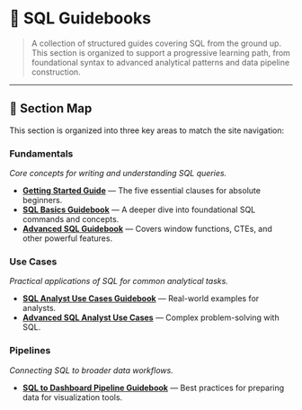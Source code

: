 # 📘 SQL Guidebooks

> A collection of structured guides covering SQL from the ground up. This section is organized to support a progressive learning path, from foundational syntax to advanced analytical patterns and data pipeline construction.

---

## 📂 Section Map

This section is organized into three key areas to match the site navigation:

### Fundamentals
*Core concepts for writing and understanding SQL queries.*
- [**Getting Started Guide**](📘%20SQL%20Getting%20Started%20Guide.md) — The five essential clauses for absolute beginners.
- [**SQL Basics Guidebook**](📘%20SQL%20Basics%20Guidebook.md) — A deeper dive into foundational SQL commands and concepts.
- [**Advanced SQL Guidebook**](📘%20Advanced%20SQL%20Guidebook.md) — Covers window functions, CTEs, and other powerful features.

### Use Cases
*Practical applications of SQL for common analytical tasks.*
- [**SQL Analyst Use Cases Guidebook**](📘%20SQL%20Analyst%20Use%20Cases%20Guidebook.md) — Real-world examples for analysts.
- [**Advanced SQL Analyst Use Cases**](📘%20Advanced%20SQL%20Analyst%20Use%20Cases%20Guidebook.md) — Complex problem-solving with SQL.

### Pipelines
*Connecting SQL to broader data workflows.*
- [**SQL to Dashboard Pipeline Guidebook**](📘%20SQL%20to%20Dashboard%20Pipeline%20Guidebook.md) — Best practices for preparing data for visualization tools.